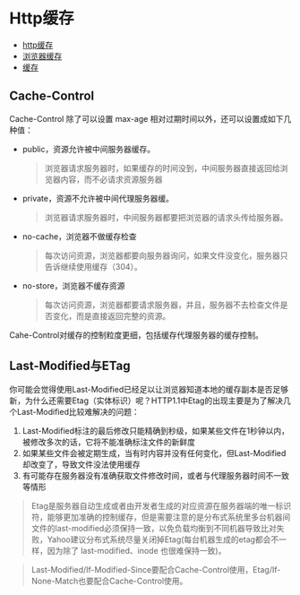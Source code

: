 # Http缓存

- [http缓存](https://blog.csdn.net/Mr_YanYan/article/details/80940336)
- [浏览器缓存](https://www.jianshu.com/p/0c31b58dbccb)
- [缓存](https://www.cnblogs.com/slly/p/6732749.html)

## Cache-Control

Cache-Control 除了可以设置 max-age 相对过期时间以外，还可以设置成如下几种值：

- public，资源允许被中间服务器缓存。

  > 浏览器请求服务器时，如果缓存的时间没到，中间服务器直接返回给浏览器内容，而不必请求资源服务器

- private，资源不允许被中间代理服务器缓。

  > 浏览器请求服务器时，中间服务器都要把浏览器的请求头传给服务器。

- no-cache，浏览器不做缓存检查

  > 每次访问资源，浏览器都要向服务器询问，如果文件没变化，服务器只告诉继续使用缓存（304）。

- no-store，浏览器不缓存资源

  > 每次访问资源，浏览器都要请求服务器，并且，服务器不去检查文件是否变化，而是直接返回完整的资源。

Cahe-Control对缓存的控制粒度更细，包括缓存代理服务器的缓存控制。

## Last-Modified与ETag

你可能会觉得使用Last-Modified已经足以让浏览器知道本地的缓存副本是否足够新，为什么还需要Etag（实体标识）呢？HTTP1.1中Etag的出现主要是为了解决几个Last-Modified比较难解决的问题：

1. Last-Modified标注的最后修改只能精确到秒级，如果某些文件在1秒钟以内，被修改多次的话，它将不能准确标注文件的新鲜度
2. 如果某些文件会被定期生成，当有时内容并没有任何变化，但Last-Modified却改变了，导致文件没法使用缓存
3. 有可能存在服务器没有准确获取文件修改时间，或者与代理服务器时间不一致等情形

> Etag是服务器自动生成或者由开发者生成的对应资源在服务器端的唯一标识符，能够更加准确的控制缓存，但是需要注意的是分布式系统里多台机器间文件的last-modified必须保持一致，以免负载均衡到不同机器导致比对失败，Yahoo建议分布式系统尽量关闭掉Etag(每台机器生成的etag都会不一样，因为除了 last-modified、inode 也很难保持一致)。

> Last-Modified/If-Modified-Since要配合Cache-Control使用，Etag/If-None-Match也要配合Cache-Control使用。
